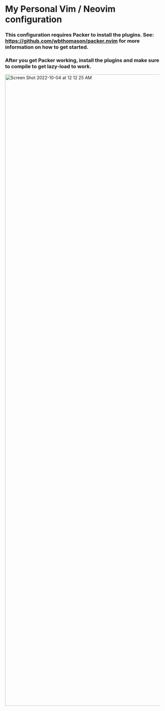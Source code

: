 # My Personal Vim / Neovim configuration

### This configuration requires Packer to install the plugins. See: https://github.com/wbthomason/packer.nvim for more information on how to get started.
### After you get Packer working, install the plugins and make sure to compile to get lazy-load to work.

<img width="2056" alt="Screen Shot 2022-10-04 at 12 12 25 AM" src="https://user-images.githubusercontent.com/14236737/193732687-45955e38-501a-4a9a-9423-84b0f8ff0530.png">

